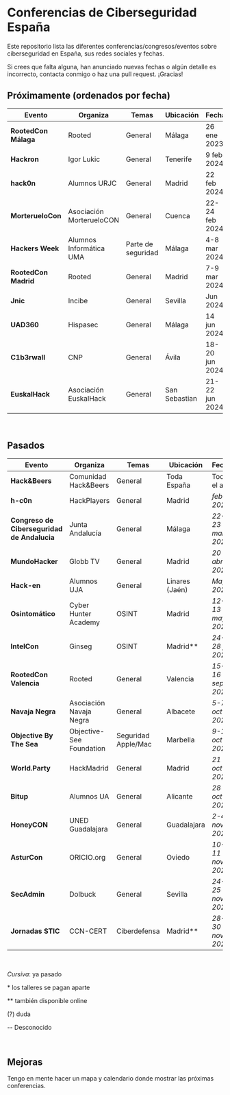 # Conferencias de Ciberseguridad España

Este repositorio lista las diferentes conferencias/congresos/eventos sobre ciberseguridad en España, sus redes sociales y fechas.

Si crees que falta alguna, han anunciado nuevas fechas o algún detalle es incorrecto, contacta conmigo o haz una pull request. ¡Gracias!


## Próximamente (ordenados por fecha)

| **Evento** | Organiza | Temas   | Ubicación | Fecha    | Talleres | RRSS | Duración | Precio | CTF |
|----------------|----------|---------|-----------|----------|-------|----------|----------|--------|----|
| **RootedCon Málaga** | Rooted | General | Málaga | 26 ene 2023 | Sí* | [Web](https://www.rootedcon.com/rootedmlg2024-es/)| 1 día | 100€ | Sí |
| **Hackron** | Igor Lukic | General | Tenerife | 9 feb 2024 | Sí | [Web](https://hackron.com/)| 1 día | -- | Sí |
| **hack0n** | Alumnos URJC | General | Madrid | 22 feb 2024 | Sí | [Web](https://hackon.es/)| 1 día | -- | Sí |
| **MorterueloCon** | Asociación MorterueloCON | General | Cuenca | 22-24 feb 2024 | Sí | [Web](https://www.morteruelo.net/)| 3 días | 5€ | Sí |
| **Hackers Week** | Alumnos Informática UMA | Parte de seguridad | Málaga | 4-8 mar 2024 | Sí | [Web](https://hackersweek.es/)| 3 días | Gratis | Sí |
| **RootedCon Madrid** | Rooted | General | Madrid | 7-9 mar 2024 | Sí* | [Web](https://www.rootedcon.com/)| 3 días | -- | Sí |
| **Jnic** | Incibe | General | Sevilla | Jun 2024 | No | [Web](https://2024.jnic.es/)| 3 días | 125-200€ | Sí |
| **UAD360** | Hispasec | General | Málaga  | 14 jun 2024| -- | [Web](https://uad360.es/)| 2 días | -- | -- |
| **C1b3rwall** | CNP | General | Ávila | 18-20 jun 2024  | Sí | [Web](https://c1b3rwall.policia.es/congreso/)| 2 días | Gratis | Sí |
| **EuskalHack** | Asociación EuskalHack| General | San Sebastian | 21-22 jun 2024 | Sí | [Web](https://www.euskalhack.org/)| 2 días | 70-95€ (anterior edición) | Sí (+ Hackathon)

&nbsp;

## Pasados

| **Evento** | Organiza | Temas   | Ubicación | Fecha    | Talleres | RRSS | Duración | Precio | CTF |
|--------|----------|---------|-----------|----------|-------|----------|----------|--------|----|
| **Hack&Beers** | Comunidad Hack&Beers | General | Toda España | Todo el año | -- | [Web](https://hackandbeers.es/)| Una tarde | Gratis | -- |
| **h-c0n** | HackPlayers| General | Madrid | *feb 2023* | Sí* | [Web](https://www.h-c0n.com/)| -- | 50€ | Sí |
| **Congreso de Ciberseguridad de Andalucia** | Junta Andalucía | General | Málaga | *22-23 mar 2023* | Sí | [Web](https://www.juntadeandalucia.es/congresociberseguridadandalucia/)| 2 días | Gratis | Sí |
| **MundoHacker** | Globb TV | General | Madrid | *20 abr 2023* | Sí | [Web](https://mundohackerday.com/)| 1 día | -- | Sí |
| **Hack-en** |Alumnos UJA | General | Linares (Jaén)|*May 2023*| No** | [Web](https://hack-en.org/)| 3 días | 20€(?) | Sí |
| **Osintomático** | Cyber Hunter Academy | OSINT | Madrid | *12-13 may 2023*    | Sí* | [Web](https://2023.osintomatico.com/)| 2 días | 77€ | Sí |
| **IntelCon** | Ginseg | OSINT | Madrid\*\* | *24-28 jul 2023*  | Sí | [Web](https://www.ginseg.com/intelcon/)| 4 días | Gratis | No |
| **RootedCon Valencia** | Rooted | General | Valencia | *15-16 sep 2023* | Sí* | [Web](https://www.rootedcon.com/)| 2 días | -- | Sí |
| **Navaja Negra** |Asociación Navaja Negra | General | Albacete| *5-7 oct 2023*|Sí|[Web](https://www.navajanegra.com/)|2 días | 40-75€| Sí** |
| **Objective By The Sea** | Objective-See Foundation | Seguridad Apple/Mac | Marbella | *9-13 oct 2023* | Sí | [Web](https://objectivebythesea.org/)| 4 días | -- | No |
| **World.Party** | HackMadrid | General | Madrid | *21 oct 2023* | Sí | [Web](https://worldparty.hackmadrid.org/)| 1 día | 10€ | Sí |
| **Bitup** | Alumnos UA | General | Alicante | *28 oct 2023* | -- | [Web](https://bitupalicante.com/)| 1 día | Gratis | -- |
| **HoneyCON** | UNED Guadalajara | General | Guadalajara | *2-4 nov 2023* | Sí | [Web](https://honeycon.eu/)| 3 días | -- | -- |
| **AsturCon** | ORICIO.org | General | Oviedo | *10-11 nov 2023* | Sí |  [Web](https://asturcon.tech/)| 2 días | -- | Sí |
| **SecAdmin** | Dolbuck | General  | Sevilla | *24-25 nov 2023* | Sí | [Web](https://secadmin.es/)| 2 días | 35€ | Sí |
| **Jornadas STIC** | CCN-CERT | Ciberdefensa | Madrid\*\* | *28-30 nov 2023* | Sí(?) | [Web](https://jornadas.ccn-cert.cni.es/es/)| 3 días | Gratis(?) | No |


&nbsp;

*Cursiva*: ya pasado  

\* los talleres se pagan aparte  

\*\* también disponible online  

(?) duda  

--  Desconocido

&nbsp;
&nbsp;

## Mejoras

Tengo en mente hacer un mapa y calendario donde mostrar las próximas conferencias.
